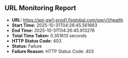 ## URL Monitoring Report

- **URL:** https://api-gw1-prod1.fisglobal.com/gw/v1/health
- **Start Time:** 2025-10-31T04:26:45.561663
- **End Time:** 2025-10-31T04:26:45.913276
- **Total Time Taken:** 0.351613 seconds
- **HTTP Status Code:** 403
- **Status:** Failure
- **Failure Reason:** HTTP Status Code: 403
